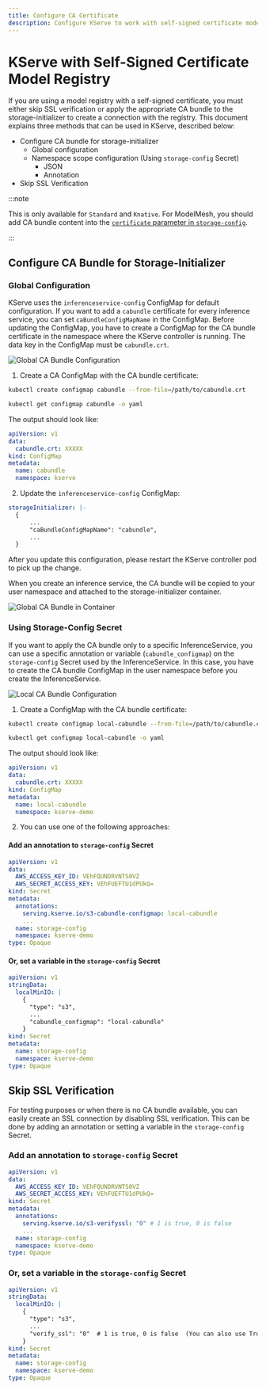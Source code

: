 ```yaml
---
title: Configure CA Certificate
description: Configure KServe to work with self-signed certificate model registries
---
```


# KServe with Self-Signed Certificate Model Registry

If you are using a model registry with a self-signed certificate, you must either skip SSL verification or apply the appropriate CA bundle to the storage-initializer to create a connection with the registry.
This document explains three methods that can be used in KServe, described below:

- Configure CA bundle for storage-initializer
    - Global configuration
    - Namespace scope configuration (Using `storage-config` Secret)
        - JSON
        - Annotation
- Skip SSL Verification
  
:::note

This is only available for `Standard` and `Knative`. For ModelMesh, you should add CA bundle content into the [`certificate` parameter in `storage-config`](https://github.com/kserve/modelmesh-serving/blob/main/docs/predictors/setup-storage.md).

:::

## Configure CA Bundle for Storage-Initializer

### Global Configuration

KServe uses the `inferenceservice-config` ConfigMap for default configuration. If you want to add a `cabundle` certificate for every inference service, you can set `caBundleConfigMapName` in the ConfigMap. Before updating the ConfigMap, you have to create a ConfigMap for the CA bundle certificate in the namespace where the KServe controller is running. The data key in the ConfigMap must be `cabundle.crt`.

![Global CA Bundle Configuration](./images/cert-global-way.png)

1. Create a CA ConfigMap with the CA bundle certificate:

```bash
kubectl create configmap cabundle --from-file=/path/to/cabundle.crt

kubectl get configmap cabundle -o yaml
```

The output should look like:
```yaml
apiVersion: v1
data:
  cabundle.crt: XXXXX
kind: ConfigMap
metadata:
  name: cabundle
  namespace: kserve
```

2. Update the `inferenceservice-config` ConfigMap:

```yaml
storageInitializer: |-
  {
      ...
      "caBundleConfigMapName": "cabundle",
      ...
  }
```
  
After you update this configuration, please restart the KServe controller pod to pick up the change.

When you create an inference service, the CA bundle will be copied to your user namespace and attached to the storage-initializer container.

![Global CA Bundle in Container](./images/cert-global-ca-bundle.png)

### Using Storage-Config Secret

If you want to apply the CA bundle only to a specific InferenceService, you can use a specific annotation or variable (`cabundle_configmap`) on the `storage-config` Secret used by the InferenceService.
In this case, you have to create the CA bundle ConfigMap in the user namespace before you create the InferenceService.

![Local CA Bundle Configuration](./images/cert-local-ca-bundle.png)

1. Create a ConfigMap with the CA bundle certificate:

```bash
kubectl create configmap local-cabundle --from-file=/path/to/cabundle.crt

kubectl get configmap local-cabundle -o yaml
```

The output should look like:
```yaml
apiVersion: v1
data:
  cabundle.crt: XXXXX
kind: ConfigMap
metadata:
  name: local-cabundle
  namespace: kserve-demo
```

2. You can use one of the following approaches:

#### Add an annotation to `storage-config` Secret

```yaml
apiVersion: v1
data:
  AWS_ACCESS_KEY_ID: VEhFQUNDRVNTS0VZ
  AWS_SECRET_ACCESS_KEY: VEhFUEFTU1dPUkQ=
kind: Secret
metadata:
  annotations:
    serving.kserve.io/s3-cabundle-configmap: local-cabundle
    ...
  name: storage-config
  namespace: kserve-demo
type: Opaque
```

#### Or, set a variable in the `storage-config` Secret

```yaml
apiVersion: v1
stringData:
  localMinIO: |
    {
      "type": "s3",
      ...
      "cabundle_configmap": "local-cabundle"
    }
kind: Secret
metadata:
  name: storage-config
  namespace: kserve-demo
type: Opaque
```

## Skip SSL Verification

For testing purposes or when there is no CA bundle available, you can easily create an SSL connection by disabling SSL verification.
This can be done by adding an annotation or setting a variable in the `storage-config` Secret.

### Add an annotation to `storage-config` Secret

```yaml
apiVersion: v1
data:
  AWS_ACCESS_KEY_ID: VEhFQUNDRVNTS0VZ
  AWS_SECRET_ACCESS_KEY: VEhFUEFTU1dPUkQ=
kind: Secret
metadata:
  annotations:
    serving.kserve.io/s3-verifyssl: "0" # 1 is true, 0 is false
    ...
  name: storage-config
  namespace: kserve-demo
type: Opaque
```

### Or, set a variable in the `storage-config` Secret

```yaml
apiVersion: v1
stringData:
  localMinIO: |
    {
      "type": "s3",
      ...
      "verify_ssl": "0"  # 1 is true, 0 is false  (You can also use True/true/False/false)
    }
kind: Secret
metadata:
  name: storage-config
  namespace: kserve-demo
type: Opaque
```
